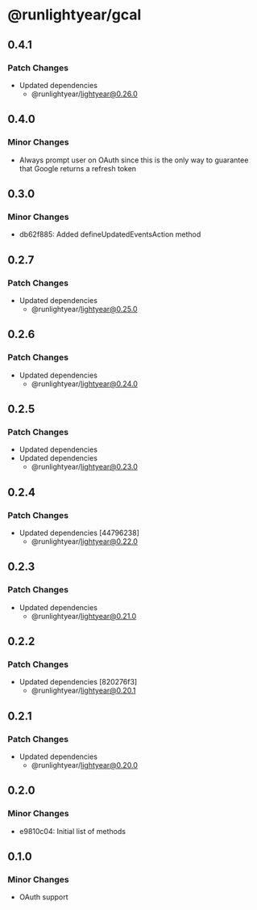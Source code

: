 # @runlightyear/gcal

## 0.4.1

### Patch Changes

- Updated dependencies
  - @runlightyear/lightyear@0.26.0

## 0.4.0

### Minor Changes

- Always prompt user on OAuth since this is the only way to guarantee that Google returns a refresh token

## 0.3.0

### Minor Changes

- db62f885: Added defineUpdatedEventsAction method

## 0.2.7

### Patch Changes

- Updated dependencies
  - @runlightyear/lightyear@0.25.0

## 0.2.6

### Patch Changes

- Updated dependencies
  - @runlightyear/lightyear@0.24.0

## 0.2.5

### Patch Changes

- Updated dependencies
- Updated dependencies
  - @runlightyear/lightyear@0.23.0

## 0.2.4

### Patch Changes

- Updated dependencies [44796238]
  - @runlightyear/lightyear@0.22.0

## 0.2.3

### Patch Changes

- Updated dependencies
  - @runlightyear/lightyear@0.21.0

## 0.2.2

### Patch Changes

- Updated dependencies [820276f3]
  - @runlightyear/lightyear@0.20.1

## 0.2.1

### Patch Changes

- Updated dependencies
  - @runlightyear/lightyear@0.20.0

## 0.2.0

### Minor Changes

- e9810c04: Initial list of methods

## 0.1.0

### Minor Changes

- OAuth support
